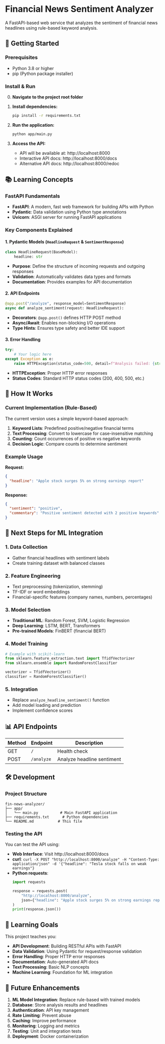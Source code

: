# Financial News Sentiment Analyzer

A FastAPI-based web service that analyzes the sentiment of financial news headlines using rule-based keyword analysis.

## 🚀 Getting Started

### Prerequisites
- Python 3.8 or higher
- pip (Python package installer)

### Install & Run
0. **Navigate to the project root folder**

1. **Install dependencies:**
   ```bash
   pip install -r requirements.txt
   ```

2. **Run the application:**
   ```bash
   python app/main.py
   ```

3. **Access the API:**
   - API will be available at: http://localhost:8000
   - Interactive API docs: http://localhost:8000/docs
   - Alternative API docs: http://localhost:8000/redoc

## 📚 Learning Concepts

### FastAPI Fundamentals
- **FastAPI**: A modern, fast web framework for building APIs with Python
- **Pydantic**: Data validation using Python type annotations
- **Uvicorn**: ASGI server for running FastAPI applications

### Key Components Explained

#### 1. **Pydantic Models** (`HeadlineRequest` & `SentimentResponse`)
```python
class HeadlineRequest(BaseModel):
    headline: str
```
- **Purpose**: Define the structure of incoming requests and outgoing responses
- **Validation**: Automatically validates data types and formats
- **Documentation**: Provides examples for API documentation

#### 2. **API Endpoints**
```python
@app.post("/analyze", response_model=SentimentResponse)
async def analyze_sentiment(request: HeadlineRequest):
```
- **Decorators**: `@app.post()` defines HTTP POST method
- **Async/Await**: Enables non-blocking I/O operations
- **Type Hints**: Ensures type safety and better IDE support

#### 3. **Error Handling**
```python
try:
    # Your logic here
except Exception as e:
    raise HTTPException(status_code=500, detail=f"Analysis failed: {str(e)}")
```
- **HTTPException**: Proper HTTP error responses
- **Status Codes**: Standard HTTP status codes (200, 400, 500, etc.)

## 🔧 How It Works

### Current Implementation (Rule-Based)
The current version uses a simple keyword-based approach:

1. **Keyword Lists**: Predefined positive/negative financial terms
2. **Text Processing**: Convert to lowercase for case-insensitive matching
3. **Counting**: Count occurrences of positive vs negative keywords
4. **Decision Logic**: Compare counts to determine sentiment

### Example Usage

**Request:**
```json
{
  "headline": "Apple stock surges 5% on strong earnings report"
}
```

**Response:**
```json
{
  "sentiment": "positive",
  "commentary": "Positive sentiment detected with 2 positive keywords"
}
```

## 🧠 Next Steps for ML Integration

### 1. **Data Collection**
- Gather financial headlines with sentiment labels
- Create training dataset with balanced classes

### 2. **Feature Engineering**
- Text preprocessing (tokenization, stemming)
- TF-IDF or word embeddings
- Financial-specific features (company names, numbers, percentages)

### 3. **Model Selection**
- **Traditional ML**: Random Forest, SVM, Logistic Regression
- **Deep Learning**: LSTM, BERT, Transformers
- **Pre-trained Models**: FinBERT (financial BERT)

### 4. **Model Training**
```python
# Example with scikit-learn
from sklearn.feature_extraction.text import TfidfVectorizer
from sklearn.ensemble import RandomForestClassifier

vectorizer = TfidfVectorizer()
classifier = RandomForestClassifier()
```

### 5. **Integration**
- Replace `analyze_headline_sentiment()` function
- Add model loading and prediction
- Implement confidence scores

## 📊 API Endpoints

| Method | Endpoint | Description |
|--------|----------|-------------|
| GET | `/` | Health check |
| POST | `/analyze` | Analyze headline sentiment |

## 🛠️ Development

### Project Structure
```
fin-news-analyzer/
├── app/
│   └── main.py          # Main FastAPI application
├── requirements.txt      # Python dependencies
└── README.md           # This file
```

### Testing the API
You can test the API using:
- **Web Interface**: Visit http://localhost:8000/docs
- **curl**: `curl -X POST "http://localhost:8000/analyze" -H "Content-Type: application/json" -d '{"headline": "Tesla stock falls on weak earnings"}`
- **Python requests**:
  ```python
  import requests
  
  response = requests.post(
      "http://localhost:8000/analyze",
      json={"headline": "Apple stock surges 5% on strong earnings report"}
  )
  print(response.json())
  ```

## 🎯 Learning Goals

This project teaches you:
- **API Development**: Building RESTful APIs with FastAPI
- **Data Validation**: Using Pydantic for request/response validation
- **Error Handling**: Proper HTTP error responses
- **Documentation**: Auto-generated API docs
- **Text Processing**: Basic NLP concepts
- **Machine Learning**: Foundation for ML integration

## 🔮 Future Enhancements

1. **ML Model Integration**: Replace rule-based with trained models
2. **Database**: Store analysis results and headlines
3. **Authentication**: API key management
4. **Rate Limiting**: Prevent abuse
5. **Caching**: Improve performance
6. **Monitoring**: Logging and metrics
7. **Testing**: Unit and integration tests
8. **Deployment**: Docker containerization 